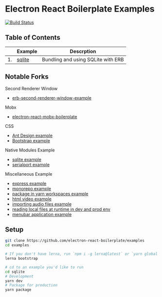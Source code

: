 # Electron React Boilerplate Examples

[![Build Status](https://travis-ci.com/electron-react-boilerplate/examples.svg?branch=master)](https://travis-ci.com/electron-react-boilerplate/examples)

## Table of Contents

|  | Example | Descrption |
| --- | --- | --- |
| 1.|  [sqlite](https://github.com/electron-react-boilerplate/examples/tree/master/examples/sqlite) | Bundling and using SQLite with ERB |

## Notable Forks

Second Renderer Window
* [erb-second-renderer-window-example](https://github.com/amilajack/erb-second-renderer-window-example)

Mobx
* [electron-react-mobx-boilerplate](https://github.com/gzgogo/electron-react-mobx-boilerplate)

CSS
* [Ant Design example](https://github.com/amilajack/erb-ant-design-example)
* [Bootstrap example](https://github.com/amilajack/erb-bootstrap-example)

Native Modules Example
* [sqlite example](https://github.com/amilajack/erb-sqlite-example)
* [serialport example](https://github.com/amilajack/erb-serialport-example)

Miscellaneous Example
* [express example](https://github.com/amilajack/erb-express-example)
* [monorepo example](https://github.com/amilajack/erb-monorepo-example)
* [package in yarn workspaces example](https://github.com/vikr01/erb-with-workspaces-example)
* [html video example](https://github.com/amilajack/erb-video-example)
* [importing audio files example](https://github.com/amilajack/erb-audio-example)
* [reading local files at runtime in dev and prod env](https://github.com/amilajack/erb-local-fs-read-example)
* [menubar application example](https://github.com/3on/electron-react-boilerplate-menubar)

## Setup

```bash
git clone https://github.com/electron-react-boilerplate/examples
cd examples

# If you don't have lerna, run `npm i -g lerna@latest` or `yarn global add lerna@latest`
lerna bootstrap

# cd to an example you'd like to run
cd sqlite
# Development
yarn dev
# Package for production
yarn package
```
